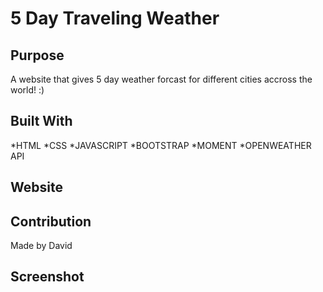 # 5 Day Traveling Weather 

## Purpose
A website that gives 5 day weather forcast for different cities accross the world! :)

## Built With
*HTML
*CSS
*JAVASCRIPT
*BOOTSTRAP
*MOMENT
*OPENWEATHER API

## Website


## Contribution 
Made by David

## Screenshot

